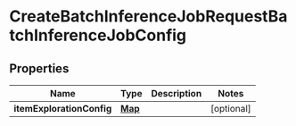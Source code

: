 

# CreateBatchInferenceJobRequestBatchInferenceJobConfig


## Properties

| Name | Type | Description | Notes |
|------------ | ------------- | ------------- | -------------|
|**itemExplorationConfig** | [**Map**](Map.md) |  |  [optional] |



